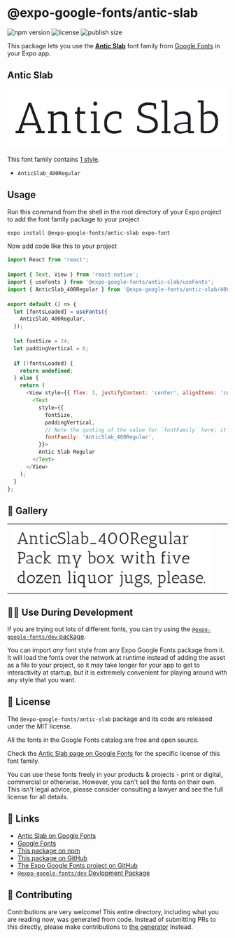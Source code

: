 # @expo-google-fonts/antic-slab

![npm version](https://flat.badgen.net/npm/v/@expo-google-fonts/antic-slab)
![license](https://flat.badgen.net/github/license/expo/google-fonts)
![publish size](https://flat.badgen.net/packagephobia/install/@expo-google-fonts/antic-slab)

This package lets you use the [**Antic Slab**](https://fonts.google.com/specimen/Antic+Slab) font family from [Google Fonts](https://fonts.google.com/) in your Expo app.

## Antic Slab

![Antic Slab](./font-family.png)

This font family contains [1 style](#-gallery).

- `AnticSlab_400Regular`

## Usage

Run this command from the shell in the root directory of your Expo project to add the font family package to your project
```sh
expo install @expo-google-fonts/antic-slab expo-font
```

Now add code like this to your project
```js
import React from 'react';

import { Text, View } from 'react-native';
import { useFonts } from '@expo-google-fonts/antic-slab/useFonts';
import { AnticSlab_400Regular } from '@expo-google-fonts/antic-slab/400Regular';

export default () => {
  let [fontsLoaded] = useFonts({
    AnticSlab_400Regular,
  });

  let fontSize = 24;
  let paddingVertical = 6;

  if (!fontsLoaded) {
    return undefined;
  } else {
    return (
      <View style={{ flex: 1, justifyContent: 'center', alignItems: 'center' }}>
        <Text
          style={{
            fontSize,
            paddingVertical,
            // Note the quoting of the value for `fontFamily` here; it expects a string!
            fontFamily: 'AnticSlab_400Regular',
          }}>
          Antic Slab Regular
        </Text>
      </View>
    );
  }
};

```

## 🔡 Gallery


||||
|-|-|-|
|![AnticSlab_400Regular](.//400Regular/AnticSlab_400Regular.ttf.png)||||


## 👩‍💻 Use During Development

If you are trying out lots of different fonts, you can try using the [`@expo-google-fonts/dev` package](https://github.com/expo/google-fonts/tree/master/font-packages/dev#readme).

You can import *any* font style from any Expo Google Fonts package from it. It will load the fonts
over the network at runtime instead of adding the asset as a file to your project, so it may take longer
for your app to get to interactivity at startup, but it is extremely convenient
for playing around with any style that you want.

## 📖 License

The `@expo-google-fonts/antic-slab` package and its code are released under the MIT license.

All the fonts in the Google Fonts catalog are free and open source.

Check the [Antic Slab page on Google Fonts](https://fonts.google.com/specimen/Antic+Slab) for the specific license of this font family.

You can use these fonts freely in your products & projects - print or digital, commercial or otherwise. However, you can't sell the fonts on their own. This isn't legal advice, please consider consulting a lawyer and see the full license for all details.

## 🔗 Links

- [Antic Slab on Google Fonts](https://fonts.google.com/specimen/Antic+Slab)
- [Google Fonts](https://fonts.google.com/)
- [This package on npm](https://www.npmjs.com/package/@expo-google-fonts/antic-slab)
- [This package on GitHub](https://github.com/expo/google-fonts/tree/master/font-packages/antic-slab)
- [The Expo Google Fonts project on GitHub](https://github.com/expo/google-fonts)
- [`@expo-google-fonts/dev` Devlopment Package](https://github.com/expo/google-fonts/tree/master/font-packages/dev)

## 🤝 Contributing

Contributions are very welcome! This entire directory, including what you are reading now, was generated from code. Instead of submitting PRs to this directly, please make contributions to [the generator](https://github.com/expo/google-fonts/tree/master/packages/generator) instead.

